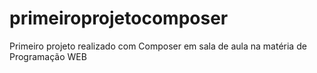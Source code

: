 # primeiroprojetocomposer
Primeiro projeto realizado com Composer em sala de aula na matéria de Programação WEB
